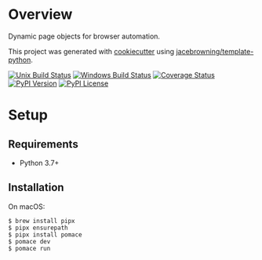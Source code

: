 # Overview

Dynamic page objects for browser automation.

This project was generated with [cookiecutter](https://github.com/audreyr/cookiecutter) using [jacebrowning/template-python](https://github.com/jacebrowning/template-python).

[![Unix Build Status](https://img.shields.io/travis/jacebrowning/pomace/develop.svg?label=unix)](https://travis-ci.org/jacebrowning/pomace)
[![Windows Build Status](https://img.shields.io/appveyor/ci/jacebrowning/pomace/develop.svg?label=window)](https://ci.appveyor.com/project/jacebrowning/pomace)
[![Coverage Status](https://img.shields.io/coveralls/jacebrowning/pomace/develop.svg)](https://coveralls.io/r/jacebrowning/pomace)
[![PyPI Version](https://img.shields.io/pypi/v/pomace.svg)](https://pypi.org/project/pomace)
[![PyPI License](https://img.shields.io/pypi/l/pomace.svg)](https://pypi.org/project/pomace)

# Setup

## Requirements

- Python 3.7+

## Installation

On macOS:

```
$ brew install pipx
$ pipx ensurepath
$ pipx install pomace
$ pomace dev
$ pomace run
```
